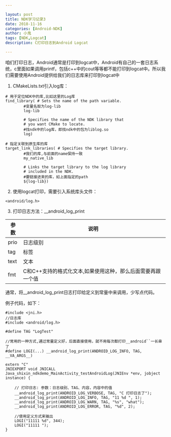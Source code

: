 ```yaml
---

layout: post
title: NDK学习记录3
date: 2018-11-16
categories: [Android-NDK]
author: 小鬼
tags: [NDK,Logcat]
description: C打印日志到Android Logcat

---
```


咱们打印日志，Android通常是打印到logcat中，Android有自己的一套日志系统，c里面如果调用printf，包括c++中的cout等等都不能打印到logcat中。所以我们需要使用Android提供给我们的日志库来打印到logcat中

1. CMakeLists.txt引入log库：

```
# 用于定位NDK中的库,比如这里的Log库
find_library( # Sets the name of the path variable.
        #变量名取为log-lib
        log-lib

        # Specifies the name of the NDK library that
        # you want CMake to locate.
        #找ndk中的log库，即找ndk中的包为liblog.so
        log)

# 指定关联到原生库的库
target_link_libraries( # Specifies the target library.
        #我们的库,与前面的name保持一致
        my_native_lib

        # Links the target library to the log library
        # included in the NDK.
        #要链接进来的库，如上面指定的path
        ${log-lib})
```

2. 使用logcat打印，需要引入系统库头文件：

```
<android/log.h>
```

3. 打印日志方法：__android_log_print

参数 | 说明
---|---
prio| 日志级别
tag| 标签
text| 文本
fmt|C和C++支持的格式化文本,如果使用这种，那么后面需要再跟一个值


通常，将__android_log_print日志打印给定义到常量中来调用，少写点代码。


例子代码，如下：

```
#include <jni.h>
//日志库
#include <android/log.h>

#define TAG "LogTest"

//常用的一种方式,通过常量定义好，后面直接使用，就不用每次都打印__android``一长串了
#define LOGI(...) __android_log_print(ANDROID_LOG_INFO, TAG, __VA_ARGS__)

extern "C"
JNIEXPORT void JNICALL
Java_shixin_ndkdemo_MainActivity_testAndroidLog(JNIEnv *env, jobject instance) {

    // 打印日志: 参数：日志级别、TAG、内容，内容中的值
    __android_log_print(ANDROID_LOG_VERBOSE, TAG, "C 打印日志了");
    __android_log_print(ANDROID_LOG_INFO, TAG, "11 %d ", 1);
    __android_log_print(ANDROID_LOG_WARN, TAG, "%s", "what");
    __android_log_print(ANDROID_LOG_ERROR, TAG, "%d", 2);
    
    //使用定义方式来输出
    LOGI("11111 %d", 344);
    LOGI("11111 ");
}

```

